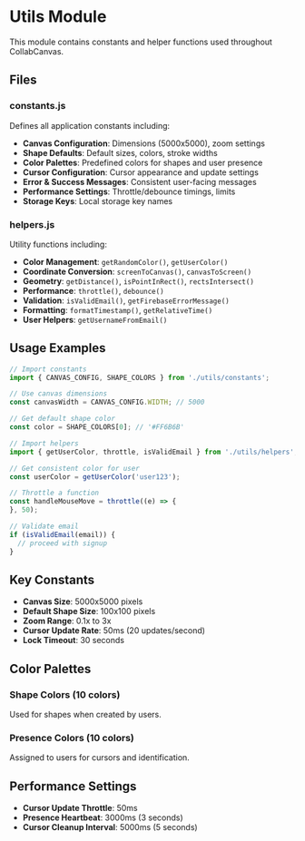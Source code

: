 # Utils Module

This module contains constants and helper functions used throughout CollabCanvas.

## Files

### constants.js
Defines all application constants including:

- **Canvas Configuration**: Dimensions (5000x5000), zoom settings
- **Shape Defaults**: Default sizes, colors, stroke widths
- **Color Palettes**: Predefined colors for shapes and user presence
- **Cursor Configuration**: Cursor appearance and update settings
- **Error & Success Messages**: Consistent user-facing messages
- **Performance Settings**: Throttle/debounce timings, limits
- **Storage Keys**: Local storage key names

### helpers.js
Utility functions including:

- **Color Management**: `getRandomColor()`, `getUserColor()`
- **Coordinate Conversion**: `screenToCanvas()`, `canvasToScreen()`
- **Geometry**: `getDistance()`, `isPointInRect()`, `rectsIntersect()`
- **Performance**: `throttle()`, `debounce()`
- **Validation**: `isValidEmail()`, `getFirebaseErrorMessage()`
- **Formatting**: `formatTimestamp()`, `getRelativeTime()`
- **User Helpers**: `getUsernameFromEmail()`

## Usage Examples

```javascript
// Import constants
import { CANVAS_CONFIG, SHAPE_COLORS } from './utils/constants';

// Use canvas dimensions
const canvasWidth = CANVAS_CONFIG.WIDTH; // 5000

// Get default shape color
const color = SHAPE_COLORS[0]; // '#FF6B6B'

// Import helpers
import { getUserColor, throttle, isValidEmail } from './utils/helpers';

// Get consistent color for user
const userColor = getUserColor('user123');

// Throttle a function
const handleMouseMove = throttle((e) => {
}, 50);

// Validate email
if (isValidEmail(email)) {
  // proceed with signup
}
```

## Key Constants

- **Canvas Size**: 5000x5000 pixels
- **Default Shape Size**: 100x100 pixels
- **Zoom Range**: 0.1x to 3x
- **Cursor Update Rate**: 50ms (20 updates/second)
- **Lock Timeout**: 30 seconds

## Color Palettes

### Shape Colors (10 colors)
Used for shapes when created by users.

### Presence Colors (10 colors)
Assigned to users for cursors and identification.

## Performance Settings

- **Cursor Update Throttle**: 50ms
- **Presence Heartbeat**: 3000ms (3 seconds)
- **Cursor Cleanup Interval**: 5000ms (5 seconds)


